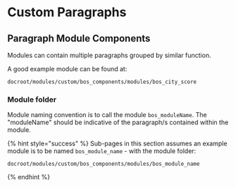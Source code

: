 # Custom Paragraphs

## Paragraph Module Components

Modules can contain multiple paragraphs grouped by similar function.

A good example module can be found at:

```text
docroot/modules/custom/bos_components/modules/bos_city_score
```

### Module folder

Module naming convention is to call the module `bos_moduleName`. The "moduleName" should be indicative of the paragraph/s contained within the module.

{% hint style="success" %}
Sub-pages in this section assumes an example module is to be named `bos_module_name` - with the module folder:

```text
docroot/modules/custom/bos_components/modules/bos_module_name
```
{% endhint %}



